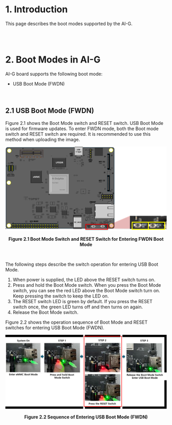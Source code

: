 # 1. Introduction
This page describes the boot modes supported by the AI-G.

<br/><br/>

# 2. Boot Modes in AI-G
AI-G board supports the following boot mode: 
- USB Boot Mode (FWDN)  
<br/><br/>

## 2.1 USB Boot Mode (FWDN) 
Figure 2.1 shows the Boot Mode switch and RESET switch. USB Boot Mode is used for firmware updates. To enter FWDN mode, both the Boot mode switch and RESET switch are required. It is recommended to use this method when uploading the image.

<p align="center"><img src="https://raw.githubusercontent.com/topst-development/Documentation/refs/heads/main/Assets/TOPST%20AI-G/Hardware/2.11%20AI-G%20Boot%20Mode.png" width="550"></p>
<p align="center"><strong>Figure 2.1 Boot Mode Switch and RESET Switch for Entering FWDN Boot Mode </strong></p><br/>

The following steps describe the switch operation for entering USB Boot Mode. 
1. When power is supplied, the LED above the RESET switch turns on. 
2. Press and hold the Boot Mode switch. When you press the Boot Mode switch, you can see the red LED above the Boot Mode switch turn on. Keep pressing the switch to keep the LED on. 
3. The RESET switch LED is green by default. If you press the RESET switch once, the green LED turns off and then turns on again. 
4. Release the Boot Mode switch. 

Figure 2.2 shows the operation sequence of Boot Mode and RESET switches for entering USB Boot Mode (FWDN). 

<p align="center"><img src="https://raw.githubusercontent.com/topst-development/Documentation/refs/heads/main/Assets/TOPST%20AI-G/Hardware/2.12%20AI-G%20Sequence.png"></p>
<p align="center"><strong>Figure 2.2 Sequence of Entering USB Boot Mode (FWDN)  </strong></p><br/>

